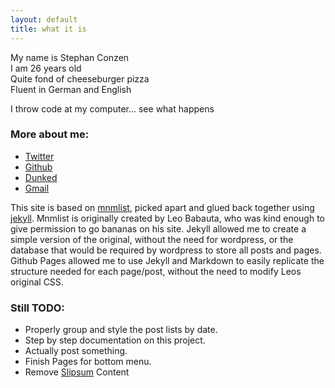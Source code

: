 ```yaml
---
layout: default
title: what it is
---
```


My name is Stephan Conzen   
I am 26 years old  
Quite fond of cheeseburger pizza  
Fluent in German and English  

I throw code at my computer... see what happens  

### More about me:

+ [Twitter](http://twitter.com/sconzen)  
+ [Github](http://github.com/sconzen)  
+ [Dunked](http://sconzen.dunked.com)  
+ [Gmail](mailto:sconzen@gmail.com)

This site is based on [mnmlist](http://mnmlist.com), picked apart and glued back together using [jekyll](http://jekyllrb.com/).
Mnmlist is originally created by Leo Babauta, who was kind enough to give permission to go bananas on his site. Jekyll allowed me to create a simple version of the original, without the need for wordpress, or the database that would be required by wordpress to store all posts and pages.
Github Pages allowed me to use Jekyll and Markdown to easily replicate the structure needed for each page/post, without the need to modify Leos original CSS.

### Still TODO:

+ Properly group and style the post lists by date.
+ Step by step documentation on this project.
+ Actually post something.
+ Finish Pages for bottom menu.  
+ Remove [Slipsum](http://slipsum.com/) Content